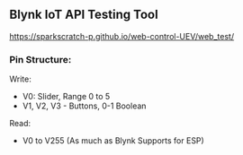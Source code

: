 Blynk IoT API Testing Tool
---
https://sparkscratch-p.github.io/web-control-UEV/web_test/


### Pin Structure:

Write:

- V0: Slider, Range 0 to 5
- V1, V2, V3 - Buttons, 0-1 Boolean

Read:

- V0 to V255 (As much as Blynk Supports for ESP)
